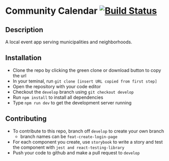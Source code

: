# Community Calendar [![Build Status](https://travis-ci.org/LABS-EU3/frontend_community_calendar.svg?branch=chore-configure-travis-ci)](https://travis-ci.org/LABS-EU3/frontend_community_calendar.svg?branch=chore-configure-travis-ci)

## Description

A local event app serving municipalities and neighborhoods.

## Installation

- Clone the repo by clicking the green clone or download button to copy the url
- In your teminal, run ```git clone [insert URL copied from first step]```
- Open the repository with your code editor
- Checkout the ```develop``` branch using ```git checkout develop```
- Run ```npm install``` to install all dependencies
- Type ```npm run dev``` to get the development server running

## Contributing

- To contribute to this repo, branch off ```develop``` to create your own branch
  - branch names can be ```feat-create-login-page```
- For each component you create, use ```storybook``` to write a story and test the component with ```jest and react-testing-library```
- Push your code to github and make a pull request to ```develop```
